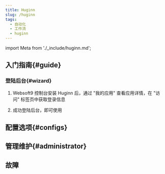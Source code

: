 ```yaml
---
title: Huginn
slug: /huginn
tags:
  - 自动化
  - 工作流
  - huginn
---
```


import Meta from './_include/huginn.md';

<Meta name="meta" />

## 入门指南{#guide}

### 登陆后台{#wizard}

1. Websoft9 控制台安装 Huginn 后，通过 "我的应用" 查看应用详情，在 "访问" 标签页中获取登录信息

2. 成功登陆后台，即可使用


## 配置选项{#configs}

## 管理维护{#administrator}


## 故障
